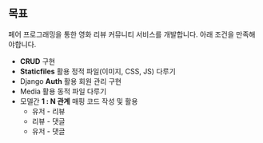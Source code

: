## 목표

페어 프로그래밍을 통한 영화 리뷰 커뮤니티 서비스를 개발합니다. 아래 조건을 만족해야합니다.

- **CRUD** 구현
- **Staticfiles** 활용 정적 파일(이미지, CSS, JS) 다루기
- Django **Auth** 활용 회원 관리 구현
- Media 활용 동적 파일 다루기
- 모델간 **1 : N 관계** 매핑 코드 작성 및 활용
    - 유저 - 리뷰
    - 리뷰 - 댓글
    - 유저 - 댓글


[](./pair.assets/ezgif.com-gif-maker.gif)